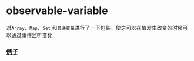 # observable-variable
对`Array`、`Map`、`Set` 和`普通变量`进行了一下包装，使之可以在值发生改变的时候可以通过事件监听变化

### [例子](test\index.test.ts)